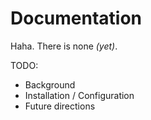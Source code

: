 # Documentation

Haha. There is none *(yet)*.

TODO:

- Background
- Installation / Configuration
- Future directions